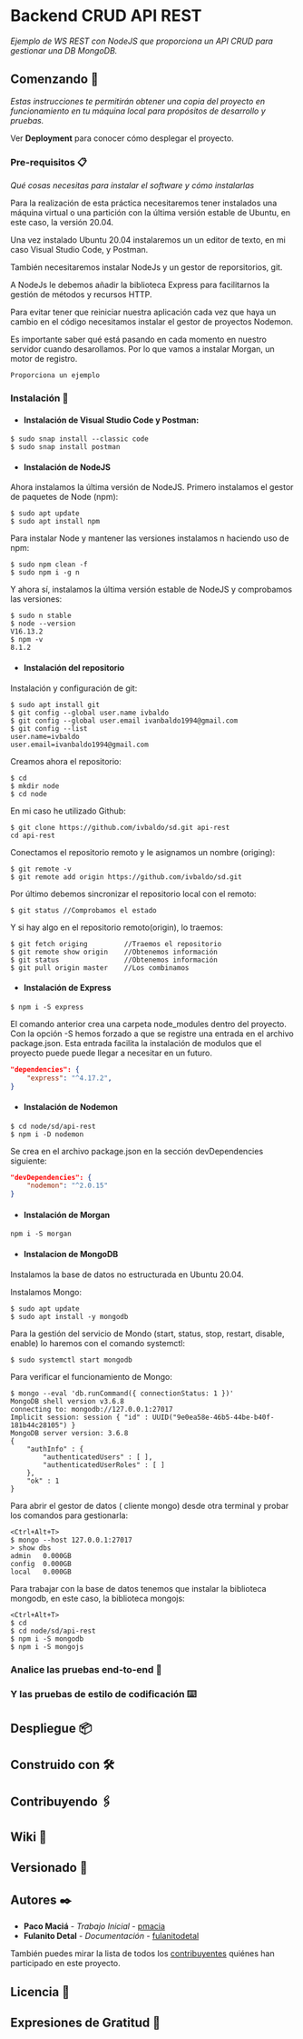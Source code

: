 # Backend CRUD API REST

_Ejemplo de WS REST con NodeJS que proporciona un API CRUD para gestionar una DB MongoDB._

## Comenzando 🚀

_Estas instrucciones te permitirán obtener una copia del proyecto en funcionamiento en tu máquina local para propósitos de desarrollo y pruebas._

Ver **Deployment** para conocer cómo desplegar el proyecto.


### Pre-requisitos 📋

_Qué cosas necesitas para instalar el software y cómo instalarlas_

Para la realización de esta práctica necesitaremos tener instalados una máquina virtual o una partición con la última versión estable de Ubuntu, en este caso, la versión 20.04.

Una vez instalado Ubuntu 20.04 instalaremos un un editor de texto, en mi caso Visual Studio Code, y Postman.

También necesitaremos instalar NodeJs y un gestor de reporsitorios, git.

A NodeJs le debemos añadir la biblioteca Express para facilitarnos la gestión de métodos y recursos HTTP.

Para evitar tener que reiniciar nuestra aplicación cada vez que haya un cambio en el código necesitamos instalar el gestor de proyectos Nodemon.

Es importante saber qué está pasando en cada momento en nuestro servidor cuando desarollamos. Por lo que vamos a instalar Morgan, un motor de registro.

```
Proporciona un ejemplo
```

### Instalación 🔧

+ #### Instalación de Visual Studio Code y Postman:
```bush
$ sudo snap install --classic code
$ sudo snap install postman
```

+ #### Instalación de NodeJS

Ahora instalamos la última versión de NodeJS.
Primero instalamos el gestor de paquetes de Node (npm):
```bush
$ sudo apt update
$ sudo apt install npm
```
Para instalar Node y mantener las versiones instalamos n haciendo uso de npm:
```bush
$ sudo npm clean -f
$ sudo npm i -g n
```
Y ahora sí, instalamos la última versión estable de NodeJS y comprobamos las versiones:
```bush
$ sudo n stable
$ node --version
V16.13.2
$ npm -v
8.1.2
```
+ #### Instalación del repositorio

Instalación y configuración de git:
```bush
$ sudo apt install git
$ git config --global user.name ivbaldo
$ git config --global user.email ivanbaldo1994@gmail.com
$ git config --list
user.name=ivbaldo
user.email=ivanbaldo1994@gmail.com
```
Creamos ahora el repositorio:
```bush
$ cd
$ mkdir node
$ cd node
```
En mi caso he utilizado Github:
```bush
$ git clone https://github.com/ivbaldo/sd.git api-rest
cd api-rest
```
Conectamos el repositorio remoto y le asignamos un nombre (origing):
```bush
$ git remote -v
$ git remote add origin https://github.com/ivbaldo/sd.git
```
Por último debemos sincronizar el repositorio local con el remoto:
```bush
$ git status //Comprobamos el estado
```
Y si hay algo en el repositorio remoto(origin), lo traemos:
```bush
$ git fetch origing         //Traemos el repositorio
$ git remote show origin    //Obtenemos información
$ git status                //Obtenemos información
$ git pull origin master    //Los combinamos
```
 
+ #### Instalación de Express
```bush
$ npm i -S express
```
El comando anterior crea una carpeta node_modules dentro del proyecto. 
Con la opción -S hemos forzado a que se registre una entrada en el archivo package.json. Esta entrada facilita la instalación de modulos que el proyecto puede puede llegar a necesitar en un futuro.
```json
"dependencies": {
    "express": "^4.17.2",
}
```
    
+ #### Instalación de Nodemon
```bush
$ cd node/sd/api-rest
$ npm i -D nodemon
```
Se crea en el archivo package.json en la sección devDependencies siguiente:
```json
"devDependencies": {
    "nodemon": "^2.0.15"
}
```
+ #### Instalación de Morgan

```bush
npm i -S morgan
```
    

+ #### Instalacion de MongoDB

Instalamos la base de datos no estructurada en Ubuntu 20.04.

Instalamos Mongo:
```bush    
$ sudo apt update
$ sudo apt install -y mongodb
```

Para la gestión del servicio de Mondo (start, status, stop, restart, disable, enable) lo haremos con el comando systemctl:
```bush
$ sudo systemctl start mongodb
```
Para verificar el funcionamiento de Mongo:
```bush
$ mongo --eval 'db.runCommand({ connectionStatus: 1 })'
MongoDB shell version v3.6.8
connecting to: mongodb://127.0.0.1:27017
Implicit session: session { "id" : UUID("9e0ea58e-46b5-44be-b40f-181b44c28105") }
MongoDB server version: 3.6.8
{
    "authInfo" : {
        "authenticatedUsers" : [ ],
        "authenticatedUserRoles" : [ ]
    },
    "ok" : 1
}
```
Para abrir el gestor de datos ( cliente mongo) desde otra terminal y probar los comandos para gestionarla:
```bush
<Ctrl+Alt+T>
$ mongo --host 127.0.0.1:27017
> show dbs
admin   0.000GB
config  0.000GB
local   0.000GB
```
Para trabajar con la base de datos tenemos que instalar la biblioteca mongodb, en este caso, la biblioteca mongojs:
```bush    
<Ctrl+Alt+T>
$ cd
$ cd node/sd/api-rest
$ npm i -S mongodb
$ npm i -S mongojs
```

### Analice las pruebas end-to-end 🔩



### Y las pruebas de estilo de codificación ⌨️



## Despliegue 📦



## Construido con 🛠️



## Contribuyendo 🖇️


## Wiki 📖


## Versionado 📌


## Autores ✒️


* **Paco Maciá** - *Trabajo Inicial* - [pmacia](https://github.com/pmacia)
* **Fulanito Detal** - *Documentación* - [fulanitodetal](#fulanito-de-tal)

También puedes mirar la lista de todos los [contribuyentes](https://github.com/your/project/contributors) quiénes han participado en este proyecto. 

## Licencia 📄

## Expresiones de Gratitud 🎁

